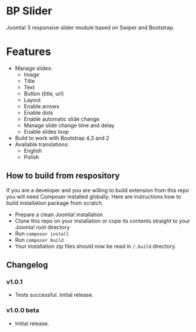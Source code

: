 # BP Slider
Joomla! 3 responsive slider module based on Swiper and Bootstrap.

# Features
- Manage slides:
    - Image
    - Title
    - Text
    - Button (title, url)
    - Layout
    - Enable arrows
    - Enable dots
    - Enable automatic slide change
    - Manage slide change time and delay
    - Enable slides loop
- Build to work with Bootstrap 4,3 and 2
- Available translations:
    - English
    - Polish

## How to build from respository
If you are a developer and you are willing to build extension from this repo you will need Composer installed globally. 
Here are instructions how to build installation package from scratch.
- Prepare a clean Joomla! installation
- Clone this repo on your installation or cope its contents straight to your Joomla! root directory
- Run `composer install`
- Run `composer build`
- Your installation zip files should now be read in `/.build` directory.

## Changelog

### v1.0.1
- Tests successful. Initial release.

### v1.0.0 beta
- Initial release.